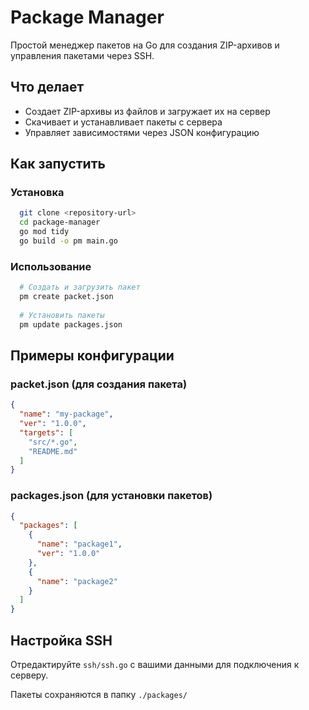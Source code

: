# Package Manager

Простой менеджер пакетов на Go для создания ZIP-архивов и управления пакетами через SSH.

## Что делает

- Создает ZIP-архивы из файлов и загружает их на сервер
- Скачивает и устанавливает пакеты с сервера
- Управляет зависимостями через JSON конфигурацию

## Как запустить

### Установка
```bash
  git clone <repository-url>
  cd package-manager
  go mod tidy
  go build -o pm main.go
```

### Использование
```bash
  # Создать и загрузить пакет
  pm create packet.json
  
  # Установить пакеты
  pm update packages.json
```

## Примеры конфигурации

### packet.json (для создания пакета)
```json
{
  "name": "my-package",
  "ver": "1.0.0",
  "targets": [
    "src/*.go",
    "README.md"
  ]
}
```

### packages.json (для установки пакетов)
```json
{
  "packages": [
    {
      "name": "package1",
      "ver": "1.0.0"
    },
    {
      "name": "package2"
    }
  ]
}
```

## Настройка SSH

Отредактируйте `ssh/ssh.go` с вашими данными для подключения к серверу.

Пакеты сохраняются в папку `./packages/`
